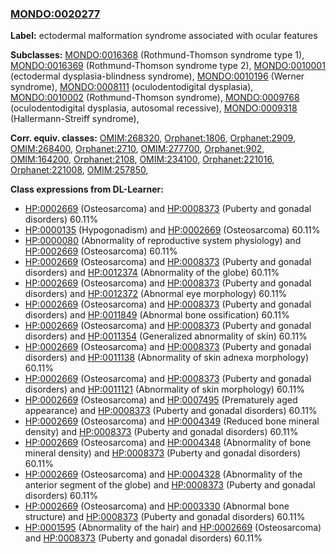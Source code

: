 
### [MONDO:0020277](http://purl.obolibrary.org/obo/MONDO_0020277)
**Label:** ectodermal malformation syndrome associated with ocular features

**Subclasses:** [MONDO:0016368](http://purl.obolibrary.org/obo/MONDO_0016368) (Rothmund-Thomson syndrome type 1), [MONDO:0016369](http://purl.obolibrary.org/obo/MONDO_0016369) (Rothmund-Thomson syndrome type 2), [MONDO:0010001](http://purl.obolibrary.org/obo/MONDO_0010001) (ectodermal dysplasia-blindness syndrome), [MONDO:0010196](http://purl.obolibrary.org/obo/MONDO_0010196) (Werner syndrome), [MONDO:0008111](http://purl.obolibrary.org/obo/MONDO_0008111) (oculodentodigital dysplasia), [MONDO:0010002](http://purl.obolibrary.org/obo/MONDO_0010002) (Rothmund-Thomson syndrome), [MONDO:0009768](http://purl.obolibrary.org/obo/MONDO_0009768) (oculodentodigital dysplasia, autosomal recessive), [MONDO:0009318](http://purl.obolibrary.org/obo/MONDO_0009318) (Hallermann-Streiff syndrome), 

**Corr. equiv. classes:** [OMIM:268320](http://purl.obolibrary.org/obo/OMIM_268320), [Orphanet:1806](http://www.orpha.net/ORDO/Orphanet_1806), [Orphanet:2909](http://www.orpha.net/ORDO/Orphanet_2909), [OMIM:268400](http://purl.obolibrary.org/obo/OMIM_268400), [Orphanet:2710](http://www.orpha.net/ORDO/Orphanet_2710), [OMIM:277700](http://purl.obolibrary.org/obo/OMIM_277700), [Orphanet:902](http://www.orpha.net/ORDO/Orphanet_902), [OMIM:164200](http://purl.obolibrary.org/obo/OMIM_164200), [Orphanet:2108](http://www.orpha.net/ORDO/Orphanet_2108), [OMIM:234100](http://purl.obolibrary.org/obo/OMIM_234100), [Orphanet:221016](http://www.orpha.net/ORDO/Orphanet_221016), [Orphanet:221008](http://www.orpha.net/ORDO/Orphanet_221008), [OMIM:257850](http://purl.obolibrary.org/obo/OMIM_257850), 

**Class expressions from DL-Learner:**

- [HP:0002669](http://purl.obolibrary.org/obo/HP_0002669) (Osteosarcoma) and [HP:0008373](http://purl.obolibrary.org/obo/HP_0008373) (Puberty and gonadal disorders) 60.11%
- [HP:0000135](http://purl.obolibrary.org/obo/HP_0000135) (Hypogonadism) and [HP:0002669](http://purl.obolibrary.org/obo/HP_0002669) (Osteosarcoma) 60.11%
- [HP:0000080](http://purl.obolibrary.org/obo/HP_0000080) (Abnormality of reproductive system physiology) and [HP:0002669](http://purl.obolibrary.org/obo/HP_0002669) (Osteosarcoma) 60.11%
- [HP:0002669](http://purl.obolibrary.org/obo/HP_0002669) (Osteosarcoma) and [HP:0008373](http://purl.obolibrary.org/obo/HP_0008373) (Puberty and gonadal disorders) and [HP:0012374](http://purl.obolibrary.org/obo/HP_0012374) (Abnormality of the globe) 60.11%
- [HP:0002669](http://purl.obolibrary.org/obo/HP_0002669) (Osteosarcoma) and [HP:0008373](http://purl.obolibrary.org/obo/HP_0008373) (Puberty and gonadal disorders) and [HP:0012372](http://purl.obolibrary.org/obo/HP_0012372) (Abnormal eye morphology) 60.11%
- [HP:0002669](http://purl.obolibrary.org/obo/HP_0002669) (Osteosarcoma) and [HP:0008373](http://purl.obolibrary.org/obo/HP_0008373) (Puberty and gonadal disorders) and [HP:0011849](http://purl.obolibrary.org/obo/HP_0011849) (Abnormal bone ossification) 60.11%
- [HP:0002669](http://purl.obolibrary.org/obo/HP_0002669) (Osteosarcoma) and [HP:0008373](http://purl.obolibrary.org/obo/HP_0008373) (Puberty and gonadal disorders) and [HP:0011354](http://purl.obolibrary.org/obo/HP_0011354) (Generalized abnormality of skin) 60.11%
- [HP:0002669](http://purl.obolibrary.org/obo/HP_0002669) (Osteosarcoma) and [HP:0008373](http://purl.obolibrary.org/obo/HP_0008373) (Puberty and gonadal disorders) and [HP:0011138](http://purl.obolibrary.org/obo/HP_0011138) (Abnormality of skin adnexa morphology) 60.11%
- [HP:0002669](http://purl.obolibrary.org/obo/HP_0002669) (Osteosarcoma) and [HP:0008373](http://purl.obolibrary.org/obo/HP_0008373) (Puberty and gonadal disorders) and [HP:0011121](http://purl.obolibrary.org/obo/HP_0011121) (Abnormality of skin morphology) 60.11%
- [HP:0002669](http://purl.obolibrary.org/obo/HP_0002669) (Osteosarcoma) and [HP:0007495](http://purl.obolibrary.org/obo/HP_0007495) (Prematurely aged appearance) and [HP:0008373](http://purl.obolibrary.org/obo/HP_0008373) (Puberty and gonadal disorders) 60.11%
- [HP:0002669](http://purl.obolibrary.org/obo/HP_0002669) (Osteosarcoma) and [HP:0004349](http://purl.obolibrary.org/obo/HP_0004349) (Reduced bone mineral density) and [HP:0008373](http://purl.obolibrary.org/obo/HP_0008373) (Puberty and gonadal disorders) 60.11%
- [HP:0002669](http://purl.obolibrary.org/obo/HP_0002669) (Osteosarcoma) and [HP:0004348](http://purl.obolibrary.org/obo/HP_0004348) (Abnormality of bone mineral density) and [HP:0008373](http://purl.obolibrary.org/obo/HP_0008373) (Puberty and gonadal disorders) 60.11%
- [HP:0002669](http://purl.obolibrary.org/obo/HP_0002669) (Osteosarcoma) and [HP:0004328](http://purl.obolibrary.org/obo/HP_0004328) (Abnormality of the anterior segment of the globe) and [HP:0008373](http://purl.obolibrary.org/obo/HP_0008373) (Puberty and gonadal disorders) 60.11%
- [HP:0002669](http://purl.obolibrary.org/obo/HP_0002669) (Osteosarcoma) and [HP:0003330](http://purl.obolibrary.org/obo/HP_0003330) (Abnormal bone structure) and [HP:0008373](http://purl.obolibrary.org/obo/HP_0008373) (Puberty and gonadal disorders) 60.11%
- [HP:0001595](http://purl.obolibrary.org/obo/HP_0001595) (Abnormality of the hair) and [HP:0002669](http://purl.obolibrary.org/obo/HP_0002669) (Osteosarcoma) and [HP:0008373](http://purl.obolibrary.org/obo/HP_0008373) (Puberty and gonadal disorders) 60.11%


